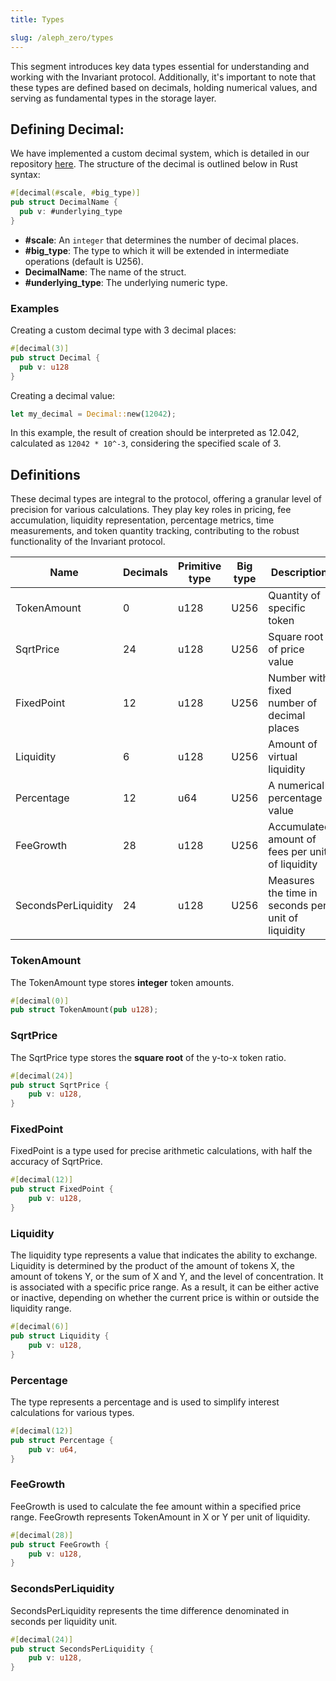 ```yaml
---
title: Types

slug: /aleph_zero/types
---
```


This segment introduces key data types essential for understanding and working with the Invariant protocol. Additionally, it's important to note that these types are defined based on decimals, holding numerical values, and serving as fundamental types in the storage layer.

## Defining Decimal:

We have implemented a custom decimal system, which is detailed in our repository [here](https://github.com/invariant-labs/decimal). The structure of the decimal is outlined below in Rust syntax:

```rust
#[decimal(#scale, #big_type)]
pub struct DecimalName {
  pub v: #underlying_type
}
```

- **#scale**: An `integer` that determines the number of decimal places.
- **#big_type**: The type to which it will be extended in intermediate operations (default is U256).
- **DecimalName**: The name of the struct.
- **#underlying_type**: The underlying numeric type.

### Examples

Creating a custom decimal type with 3 decimal places:

```rust
#[decimal(3)]
pub struct Decimal {
  pub v: u128
}
```

Creating a decimal value:

```rust
let my_decimal = Decimal::new(12042);
```

In this example, the result of creation should be interpreted as 12.042, calculated as `12042 * 10^-3`, considering the specified scale of 3.

## Definitions

These decimal types are integral to the protocol, offering a granular level of precision for various calculations. They play key roles in pricing, fee accumulation, liquidity representation, percentage metrics, time measurements, and token quantity tracking, contributing to the robust functionality of the Invariant protocol.

| Name                | Decimals | Primitive type | Big type | Description                                        |
| ------------------- | -------- | -------------- | -------- | -------------------------------------------------- |
| TokenAmount         | 0        | u128           | U256     | Quantity of specific token                         |
| SqrtPrice           | 24       | u128           | U256     | Square root of price value                         |
| FixedPoint          | 12       | u128           | U256     | Number with fixed number of decimal places         |
| Liquidity           | 6        | u128           | U256     | Amount of virtual liquidity                        |
| Percentage          | 12       | u64            | U256     | A numerical percentage value                       |
| FeeGrowth           | 28       | u128           | U256     | Accumulated amount of fees per unit of liquidity   |
| SecondsPerLiquidity | 24       | u128           | U256     | Measures the time in seconds per unit of liquidity |

### TokenAmount

The TokenAmount type stores **integer** token amounts.

```rust
#[decimal(0)]
pub struct TokenAmount(pub u128);
```

### SqrtPrice

The SqrtPrice type stores the **square root** of the y-to-x token ratio.

```rust
#[decimal(24)]
pub struct SqrtPrice {
    pub v: u128,
}
```

### FixedPoint

FixedPoint is a type used for precise arithmetic calculations, with half the accuracy of SqrtPrice.

```rust
#[decimal(12)]
pub struct FixedPoint {
    pub v: u128,
}
```

### Liquidity

The liquidity type represents a value that indicates the ability to exchange. Liquidity is determined by the product of the amount of tokens X, the amount of tokens Y, or the sum of X and Y, and the level of concentration. It is associated with a specific price range. As a result, it can be either active or inactive, depending on whether the current price is within or outside the liquidity range.

```rust
#[decimal(6)]
pub struct Liquidity {
    pub v: u128,
}
```

### Percentage

The type represents a percentage and is used to simplify interest calculations for various types.

```rust
#[decimal(12)]
pub struct Percentage {
    pub v: u64,
}
```

### FeeGrowth

FeeGrowth is used to calculate the fee amount within a specified price range. FeeGrowth represents TokenAmount in X or Y per unit of liquidity.

```rust
#[decimal(28)]
pub struct FeeGrowth {
    pub v: u128,
}
```

### SecondsPerLiquidity

SecondsPerLiquidity represents the time difference denominated in seconds per liquidity unit.

```rust
#[decimal(24)]
pub struct SecondsPerLiquidity {
    pub v: u128,
}
```

